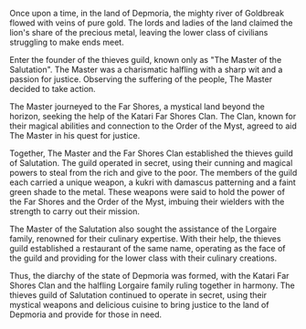 
Once upon a time, in the land of Depmoria, the mighty river of Goldbreak flowed with veins of pure gold. The lords and ladies of the land claimed the lion's share of the precious metal, leaving the lower class of civilians struggling to make ends meet.

Enter the founder of the thieves guild, known only as "The Master of the Salutation". The Master was a charismatic halfling with a sharp wit and a passion for justice. Observing the suffering of the people, The Master decided to take action.

The Master journeyed to the Far Shores, a mystical land beyond the horizon, seeking the help of the Katari Far Shores Clan. The Clan, known for their magical abilities and connection to the Order of the Myst, agreed to aid The Master in his quest for justice.

Together, The Master and the Far Shores Clan established the thieves guild of Salutation. The guild operated in secret, using their cunning and magical powers to steal from the rich and give to the poor. The members of the guild each carried a unique weapon, a kukri with damascus patterning and a faint green shade to the metal. These weapons were said to hold the power of the Far Shores and the Order of the Myst, imbuing their wielders with the strength to carry out their mission.

The Master of the Salutation also sought the assistance of the Lorgaire family, renowned for their culinary expertise. With their help, the thieves guild established a restaurant of the same name, operating as the face of the guild and providing for the lower class with their culinary creations.

Thus, the diarchy of the state of Depmoria was formed, with the Katari Far Shores Clan and the halfling Lorgaire family ruling together in harmony. The thieves guild of Salutation continued to operate in secret, using their mystical weapons and delicious cuisine to bring justice to the land of Depmoria and provide for those in need.